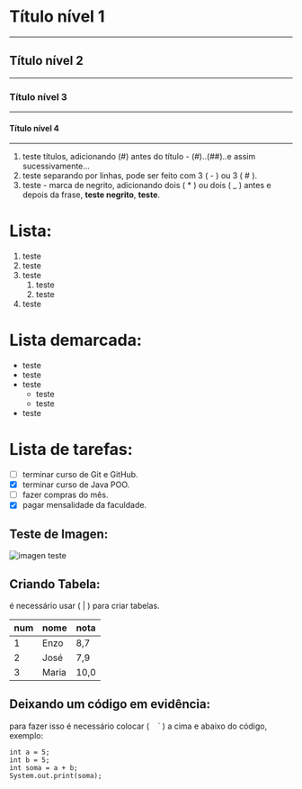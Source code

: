 # Título  nível 1
---
## Título nível 2
***
### Título nível 3
---
#### Título nível 4
***
1. teste  títulos, adicionando (#) antes do título - (#)..(##)..e assim sucessivamente...
1. teste separando por linhas, pode ser feito com 3 ( - ) ou 3 ( # ).
1. teste - marca de negrito, adicionando dois ( * ) ou dois ( _ ) antes e depois da frase, **teste negrito**, __teste__.

# Lista:
1. teste
1. teste
1. teste
   1. teste
   1. teste
1. teste
# Lista demarcada:
* teste
* teste
* teste
    * teste
    * teste
* teste
# Lista de tarefas:
- [ ] terminar curso de Git e GitHub.
- [x] terminar curso de Java POO.
- [ ] fazer compras do mês.
- [x] pagar mensalidade da faculdade.

## Teste de Imagen:

![imagen teste](https://github.com/Zenzo7/Praticando-a-Linguagem-Markdown/assets/168498000/4c617a9a-9d6b-4819-bde2-d28771f2277d)

## Criando Tabela:

é necessário usar ( | ) para criar tabelas.

num | nome | nota
---|---|---
1 | Enzo | 8,7
2 | José | 7,9
3 | Maria | 10,0

## Deixando um código em evidência:

para fazer isso é necessário colocar ( ` ` ` ) a cima e abaixo do código, exemplo:

```
int a = 5;
int b = 5;
int soma = a + b;
System.out.print(soma);
```   
